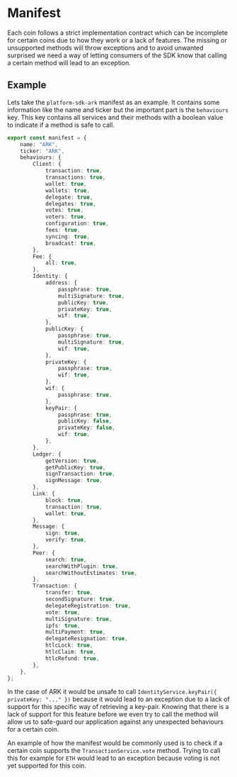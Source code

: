 # Manifest

Each coin follows a strict implementation contract which can be incomplete for certain coins due to how they work or a lack of features. The missing or unsupported methods will throw exceptions and to avoid unwanted surprised we need a way of letting consumers of the SDK know that calling a certain method will lead to an exception.

## Example

Lets take the `platform-sdk-ark` manifest as an example. It contains some information like the name and ticker but the important part is the `behaviours` key. This key contains all services and their methods with a boolean value to indicate if a method is safe to call.

```ts
export const manifest = {
	name: "ARK",
	ticker: "ARK",
	behaviours: {
		Client: {
			transaction: true,
			transactions: true,
			wallet: true,
			wallets: true,
			delegate: true,
			delegates: true,
			votes: true,
			voters: true,
			configuration: true,
			fees: true,
			syncing: true,
			broadcast: true,
		},
		Fee: {
			all: true,
		},
		Identity: {
			address: {
				passphrase: true,
				multiSignature: true,
				publicKey: true,
				privateKey: true,
				wif: true,
			},
			publicKey: {
				passphrase: true,
				multiSignature: true,
				wif: true,
			},
			privateKey: {
				passphrase: true,
				wif: true,
			},
			wif: {
				passphrase: true,
			},
			keyPair: {
				passphrase: true,
				publicKey: false,
				privateKey: false,
				wif: true,
			},
		},
		Ledger: {
			getVersion: true,
			getPublicKey: true,
			signTransaction: true,
			signMessage: true,
		},
		Link: {
			block: true,
			transaction: true,
			wallet: true,
		},
		Message: {
			sign: true,
			verify: true,
		},
		Peer: {
			search: true,
			searchWithPlugin: true,
			searchWithoutEstimates: true,
		},
		Transaction: {
			transfer: true,
			secondSignature: true,
			delegateRegistration: true,
			vote: true,
			multiSignature: true,
			ipfs: true,
			multiPayment: true,
			delegateResignation: true,
			htlcLock: true,
			htlcClaim: true,
			htlcRefund: true,
		},
	},
};
```

In the case of ARK it would be unsafe to call `IdentityService.keyPair({ privateKey: "..." })` because it would lead to an exception due to a lack of support for this specific way of retrieving a key-pair. Knowing that there is a lack of support for this feature before we even try to call the method will allow us to safe-guard our application against any unexpected behaviours for a certain coin.

An example of how the manifest would be commonly used is to check if a certain coin supports the `TransactionService.vote` method. Trying to call this for example for `ETH` would lead to an exception because voting is not yet supported for this coin.
